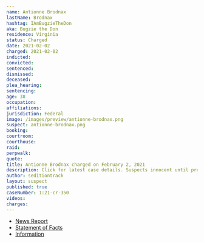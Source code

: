 ```yaml
---
name: Antionne Brodnax
lastName: Brodnax
hashtag: IAmBugzieTheDon
aka: Bugzie the Don
residence: Virginia
status: Charged
date: 2021-02-02
charged: 2021-02-02
indicted:
convicted:
sentenced:
dismissed:
deceased:
plea_hearing:
sentencing:
age: 38
occupation:
affiliations:
jurisdiction: Federal
image: /images/preview/antionne-brodnax.png
suspect: antionne-brodnax.png
booking:
courtroom:
courthouse:
raid:
perpwalk:
quote:
title: Antionne Brodnax charged on February 2, 2021
description: Click for latest case details. Suspects innocent until proven guilty.
author: seditiontrack
layout: suspect
published: true
caseNumber: 1:21-cr-350
videos:
charges:
---
```

- [News Report](https://www.wric.com/news/crime/man-arrested-in-sandston-for-entering-u-s-capitol-building-during-jan-6-riot/)
- [Statement of Facts](https://www.justice.gov/usao-dc/case-multi-defendant/file/1378461/download)
- [Information](https://www.justice.gov/usao-dc/case-multi-defendant/file/1394471/download)
